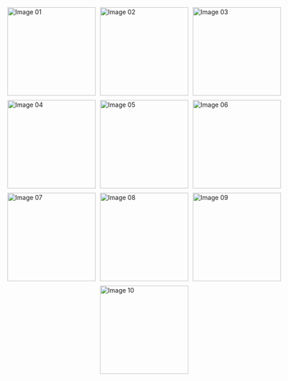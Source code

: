 <div style="display: grid; grid-template-columns: repeat(3, 1fr); gap: 10px;">
  <img src="public/app_photos/01.png" alt="Image 01" width="200">
  <img src="public/app_photos/02.png" alt="Image 02" width="200">
  <img src="public/app_photos/03.png" alt="Image 03" width="200">
  <img src="public/app_photos/04.png" alt="Image 04" width="200">
  <img src="public/app_photos/05.png" alt="Image 05" width="200">
  <img src="public/app_photos/06.png" alt="Image 06" width="200">
  <img src="public/app_photos/07.png" alt="Image 07" width="200">
  <img src="public/app_photos/08.png" alt="Image 08" width="200">
  <img src="public/app_photos/09.png" alt="Image 09" width="200">
  <img src="public/app_photos/10.png" alt="Image 10" width="200" style="grid-column: span 3; justify-self: center;">
</div>
